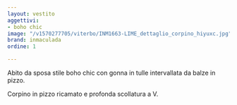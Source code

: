 ```yaml
---
layout: vestito
aggettivi:
- boho chic
image: "/v1570277705/viterbo/INM1663-LIME_dettaglio_corpino_hiyuxc.jpg"
brand: inmaculada
ordine: 1

---
```

Abito da sposa stile boho chic con gonna in tulle intervallata da balze in pizzo.

Corpino in pizzo ricamato e profonda scollatura a V.